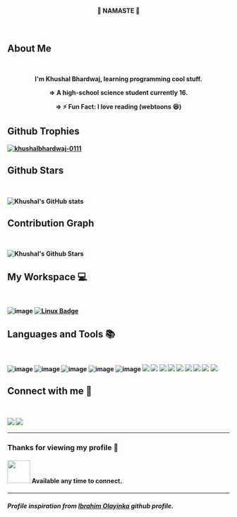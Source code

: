 <span align="center">
<h4 align="center">🙏 NAMASTE 🙏</h4>
<!--<p><img align="center" src="https://media.giphy.com/media/eKVQGBN9NTV2vNpqZA/giphy.gif" height="350"></p>-->
	
</span>

<br>

## <b>About Me

<br>

<span align="center">

<p>I'm Khushal Bhardwaj, learning programming cool stuff.</p>

=> A high-school science student currently 16.
	<br>
	
=> ⚡ Fun Fact: I love reading (webtoons 😆) 
	
</span>

## <b>Github Trophies
<p><a href="https://github.com/ryo-ma/github-profile-trophy"><img align="center" src="https://github-profile-trophy.vercel.app/?username=khushalbhardwaj-0111&row=2&column=4&margin-w=15&margin-h=15&theme=darkhub&no-bg=true&no-frame=true" alt="khushalbhardwaj-0111" /></a></p>

## <b>Github Stars
<br>

![Khushal's GitHub stats](https://github-readme-stats.vercel.app/api?username=khushalbhardwaj-0111&show_icons=true&theme=radical)

## <b>Contribution Graph
<br>

![Khushal's Github Stars](https://activity-graph.herokuapp.com/graph?username=khushalbhardwaj-0111&theme=react-dark)
    
## <b>My Workspace 💻
<br>
	
![image](https://img.shields.io/badge/Ubuntu-E95420?style=for-the-badge&logo=ubuntu&logoColor=white)
[![Linux Badge](https://img.shields.io/badge/Linux-FCC624?style=for-the-badge&logo=linux&logoColor=black)](#)
    
## <b>Languages and Tools 📚
<br>

![image](https://img.shields.io/badge/HTML5-E34F26?style=for-the-badge&logo=html5&logoColor=white)
![image](https://img.shields.io/badge/CSS3-1572B6?style=for-the-badge&logo=css3&logoColor=white)
![image](https://img.shields.io/badge/SASS-CF649A?style=for-the-badge&logo=sass&logoColor=white)
![image](https://img.shields.io/badge/JavaScript-F7DF1E?style=for-the-badge&logo=javascript&logoColor=black)
![image](https://img.shields.io/badge/Python-3776AB?style=for-the-badge&logo=python&logoColor=white)
<img src="https://img.shields.io/badge/Django-092E20?style=for-the-badge&logo=django&logoColor=white" />
<img src="https://img.shields.io/badge/Netlify-00C7B7?style=for-the-badge&logo=netlify&logoColor=white" />
<img src="https://img.shields.io/badge/Heroku-430098?style=for-the-badge&logo=heroku&logoColor=white" />
<img src="https://img.shields.io/badge/Git-F05032?style=for-the-badge&logo=git&logoColor=white"/>
<img src="https://img.shields.io/badge/Postman-FF6C37?style=for-the-badge&logo=Postman&logoColor=white"/>
<img src="https://img.shields.io/badge/Visual_Studio_Code-0078D4?style=for-the-badge&logo=visual%20studio%20code&logoColor=white" />
<img src="https://img.shields.io/badge/Java-F68D14?style=for-the-badge&logo=java&logoColor=26738D" />
<img src="https://img.shields.io/badge/Gradle-3FBAC4?style=for-the-badge&logo=gradle&logoColor=white" />
<img src="https://img.shields.io/badge/Intellij_Idea-EC2A64?style=for-the-badge&logo=intellij%20idea&logoColor=white" />
	
## <b> Connect with me 🤙
<br>

<a href="mailto: khushalbhardwaj0111@gmail.com"> <img src="https://img.shields.io/badge/Gmail-D14836?style=for-the-badge&logo=gmail&logoColor=white"></a>
<a href="https://twitter.com/khushal56501057"> <img src="https://img.shields.io/badge/Twitter-1DA1F2?style=for-the-badge&logo=twitter&logoColor=white"></a>

---

### Thanks for viewing my profile :couple_with_heart:
#### <img src="https://media.giphy.com/media/LnQjpWaON8nhr21vNW/giphy.gif" width="52">  Available any time to connect.
	
--- 
##### Profile inspiration from [__Ibrahim Olayinka__](https://github.com/IbrahimOlayinka/) github profile.
